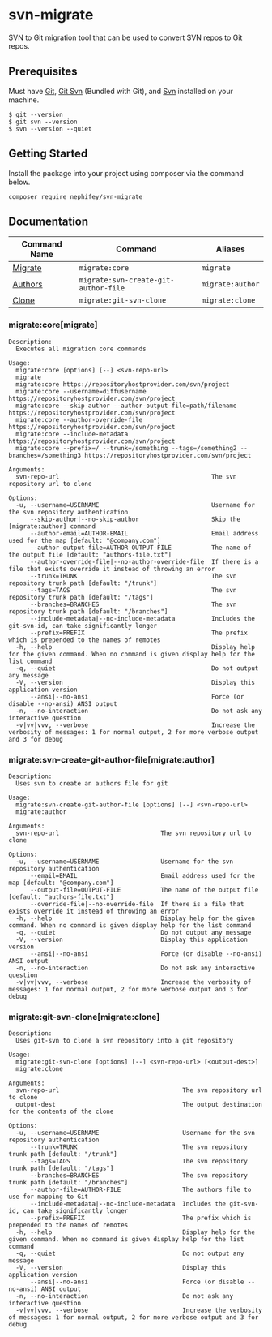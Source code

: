 # svn-migrate

SVN to Git migration tool that can be used to convert SVN repos to Git repos.

## Prerequisites

Must have [Git](https://git-scm.com/), [Git Svn](https://git-scm.com/) 
(Bundled with Git), and [Svn](https://subversion.apache.org/) installed on your machine.

```
$ git --version
$ git svn --version
$ svn --version --quiet
```

## Getting Started

Install the package into your project using composer via the command below.

```
composer require nephifey/svn-migrate
```

## Documentation

| Command Name                                               | Command         | Aliases          |
|------------------------------------------------------------|-----------------|------------------|
| [Migrate](#migratecoremigrate)                             | `migrate:core`  | `migrate`        |
| [Authors](#migratesvn-create-git-author-filemigrateauthor) | `migrate:svn-create-git-author-file`  | `migrate:author` |
| [Clone](#migrategit-svn-clonemigrateclone)                 | `migrate:git-svn-clone` | `migrate:clone`  |


### migrate:core[migrate]

```
Description:
  Executes all migration core commands

Usage:
  migrate:core [options] [--] <svn-repo-url>
  migrate
  migrate:core https://repositoryhostprovider.com/svn/project
  migrate:core --username=diffusername https://repositoryhostprovider.com/svn/project
  migrate:core --skip-author --author-output-file=path/filename https://repositoryhostprovider.com/svn/project
  migrate:core --author-override-file https://repositoryhostprovider.com/svn/project
  migrate:core --include-metadata https://repositoryhostprovider.com/svn/project
  migrate:core --prefix=/ --trunk=/something --tags=/something2 --branches=/something3 https://repositoryhostprovider.com/svn/project

Arguments:
  svn-repo-url                                          The svn repository url to clone

Options:
  -u, --username=USERNAME                               Username for the svn repository authentication
      --skip-author|--no-skip-author                    Skip the [migrate:author] command
      --author-email=AUTHOR-EMAIL                       Email address used for the map [default: "@company.com"]
      --author-output-file=AUTHOR-OUTPUT-FILE           The name of the output file [default: "authors-file.txt"]
      --author-override-file|--no-author-override-file  If there is a file that exists override it instead of throwing an error
      --trunk=TRUNK                                     The svn repository trunk path [default: "/trunk"]
      --tags=TAGS                                       The svn repository trunk path [default: "/tags"]
      --branches=BRANCHES                               The svn repository trunk path [default: "/branches"]
      --include-metadata|--no-include-metadata          Includes the git-svn-id, can take significantly longer
      --prefix=PREFIX                                   The prefix which is prepended to the names of remotes
  -h, --help                                            Display help for the given command. When no command is given display help for the list command
  -q, --quiet                                           Do not output any message
  -V, --version                                         Display this application version
      --ansi|--no-ansi                                  Force (or disable --no-ansi) ANSI output
  -n, --no-interaction                                  Do not ask any interactive question
  -v|vv|vvv, --verbose                                  Increase the verbosity of messages: 1 for normal output, 2 for more verbose output and 3 for debug
```

### migrate:svn-create-git-author-file[migrate:author]

```
Description:
  Uses svn to create an authors file for git

Usage:
  migrate:svn-create-git-author-file [options] [--] <svn-repo-url>
  migrate:author

Arguments:
  svn-repo-url                            The svn repository url to clone

Options:
  -u, --username=USERNAME                 Username for the svn repository authentication
      --email=EMAIL                       Email address used for the map [default: "@company.com"]
      --output-file=OUTPUT-FILE           The name of the output file [default: "authors-file.txt"]
      --override-file|--no-override-file  If there is a file that exists override it instead of throwing an error
  -h, --help                              Display help for the given command. When no command is given display help for the list command
  -q, --quiet                             Do not output any message
  -V, --version                           Display this application version
      --ansi|--no-ansi                    Force (or disable --no-ansi) ANSI output
  -n, --no-interaction                    Do not ask any interactive question
  -v|vv|vvv, --verbose                    Increase the verbosity of messages: 1 for normal output, 2 for more verbose output and 3 for debug
```

### migrate:git-svn-clone[migrate:clone]

```
Description:
  Uses git-svn to clone a svn repository into a git repository

Usage:
  migrate:git-svn-clone [options] [--] <svn-repo-url> [<output-dest>]
  migrate:clone

Arguments:
  svn-repo-url                                  The svn repository url to clone
  output-dest                                   The output destination for the contents of the clone

Options:
  -u, --username=USERNAME                       Username for the svn repository authentication
      --trunk=TRUNK                             The svn repository trunk path [default: "/trunk"]
      --tags=TAGS                               The svn repository trunk path [default: "/tags"]
      --branches=BRANCHES                       The svn repository trunk path [default: "/branches"]
      --author-file=AUTHOR-FILE                 The authors file to use for mapping to Git
      --include-metadata|--no-include-metadata  Includes the git-svn-id, can take significantly longer
      --prefix=PREFIX                           The prefix which is prepended to the names of remotes
  -h, --help                                    Display help for the given command. When no command is given display help for the list command
  -q, --quiet                                   Do not output any message
  -V, --version                                 Display this application version
      --ansi|--no-ansi                          Force (or disable --no-ansi) ANSI output
  -n, --no-interaction                          Do not ask any interactive question
  -v|vv|vvv, --verbose                          Increase the verbosity of messages: 1 for normal output, 2 for more verbose output and 3 for debug
```